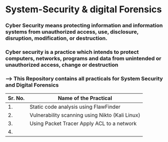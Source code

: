 # System-Security & digital Forensics

### Cyber Security means protecting information and information systems from unauthorized access, use, disclosure, disruption, modification, or destruction.
### Cyber security is a practice which intends to protect computers, networks, programs and data from unintended or unauthorized access, change or destruction


 ### --> This Repository contains all practicals for System Security and Digital Forensics

| Sr. No. | Name of the Practical |
| ------------- | ------------- |
| 1. | Static code analysis using FlawFinder |
| 2. | Vulnerability scanning using Nikto (Kali Linux) |
| 3. | Using Packet Tracer Apply ACL to a network|
| 4. | |
